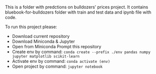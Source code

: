 This is a folder with predctions on bulldozers' prices project. It contains bluebook-for-bulldozers folder with train and test data and ipynb file with code.

To run this project please:

* Download current repository
* Download Miniconda & Jupyter
* Open from Miniconda Prompt this repository
* Create env by command: `conda create --prefix ./env pandas numpy jupyter matplotlib scikit-learn`
* Activate env by command: `conda activate (env)`
* Open project by command: `jupyter notebook`

